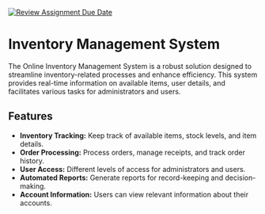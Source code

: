 [![Review Assignment Due Date](https://classroom.github.com/assets/deadline-readme-button-24ddc0f5d75046c5622901739e7c5dd533143b0c8e959d652212380cedb1ea36.svg)](https://classroom.github.com/a/PaN8zPkI)
# Inventory Management System

The Online Inventory Management System is a robust solution designed to streamline inventory-related processes and enhance efficiency. This system provides real-time information on available items, user details, and facilitates various tasks for administrators and users.

## Features

- **Inventory Tracking:** Keep track of available items, stock levels, and item details.
- **Order Processing:** Process orders, manage receipts, and track order history.
- **User Access:** Different levels of access for administrators and users.
- **Automated Reports:** Generate reports for record-keeping and decision-making.
- **Account Information:** Users can view relevant information about their accounts.



